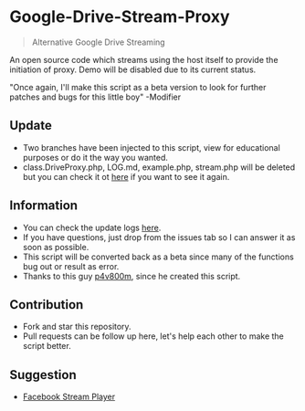 # Google-Drive-Stream-Proxy
> Alternative Google Drive Streaming

An open source code which streams using the host itself to provide the initiation of proxy. Demo will be disabled due to its current status.

"Once again, I'll make this script as a beta version to look for further patches and bugs for this little boy" -Modifier

## Update
- Two branches have been injected to this script, view for educational purposes or do it the way you wanted.
- class.DriveProxy.php, LOG.md, example.php, stream.php will be deleted but you can check it ot [here](https://github.com/Japnime/Google-Drive-Stream-Proxy/tree/driveproxy) if you want to see it again.

## Information
- You can check the update logs [here](https://github.com/japnimedev/Google-Drive-Stream-Proxy/blob/master/LOG.md).
- If you have questions, just drop from the issues tab so I can answer it as soon as possible.
- This script will be converted back as a beta since many of the functions bug out or result as error.
- Thanks to this guy [p4v800m](https://github.com/p4v800m/google-drive-proxy-jwplayer), since he created this script.

## Contribution
- Fork and star this repository.
- Pull requests can be follow up here, let's help each other to make the script better.

## Suggestion
- [Facebook Stream Player](https://github.com/japnimedev/Facebook-Stream-Player)
